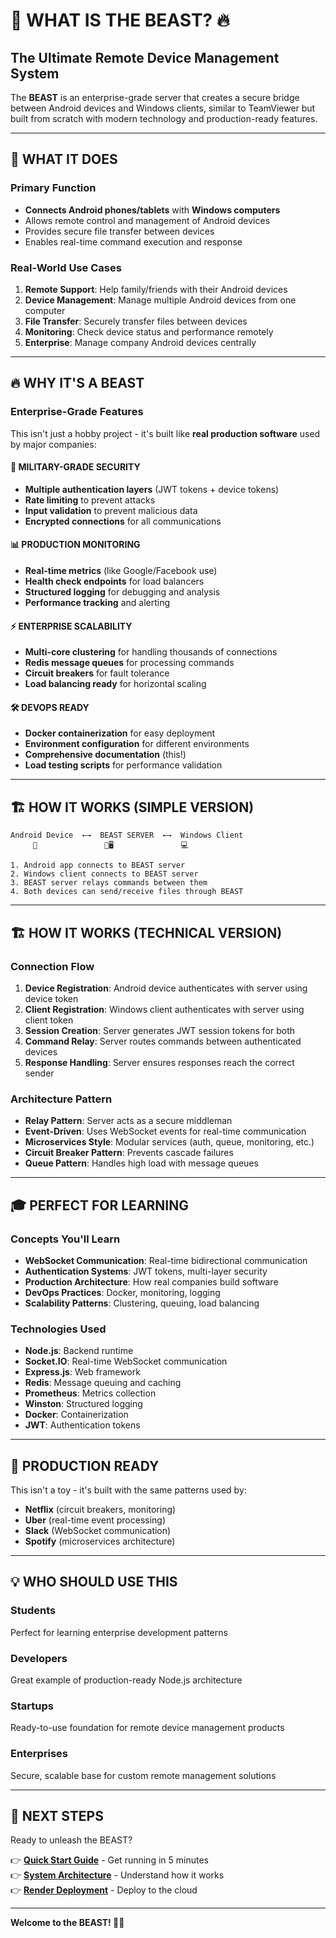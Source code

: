 # 🦁 WHAT IS THE BEAST? 🔥

## **The Ultimate Remote Device Management System**

The **BEAST** is an enterprise-grade server that creates a secure bridge between Android devices and Windows clients, similar to TeamViewer but built from scratch with modern technology and production-ready features.

---

## 🎯 **WHAT IT DOES**

### **Primary Function**
- **Connects Android phones/tablets** with **Windows computers**
- Allows remote control and management of Android devices
- Provides secure file transfer between devices
- Enables real-time command execution and response

### **Real-World Use Cases**
1. **Remote Support**: Help family/friends with their Android devices
2. **Device Management**: Manage multiple Android devices from one computer
3. **File Transfer**: Securely transfer files between devices
4. **Monitoring**: Check device status and performance remotely
5. **Enterprise**: Manage company Android devices centrally

---

## 🔥 **WHY IT'S A BEAST**

### **Enterprise-Grade Features**
This isn't just a hobby project - it's built like **real production software** used by major companies:

#### **🔐 MILITARY-GRADE SECURITY**
- **Multiple authentication layers** (JWT tokens + device tokens)
- **Rate limiting** to prevent attacks
- **Input validation** to prevent malicious data
- **Encrypted connections** for all communications

#### **📊 PRODUCTION MONITORING**
- **Real-time metrics** (like Google/Facebook use)
- **Health check endpoints** for load balancers
- **Structured logging** for debugging and analysis
- **Performance tracking** and alerting

#### **⚡ ENTERPRISE SCALABILITY**
- **Multi-core clustering** for handling thousands of connections
- **Redis message queues** for processing commands
- **Circuit breakers** for fault tolerance
- **Load balancing ready** for horizontal scaling

#### **🛠️ DEVOPS READY**
- **Docker containerization** for easy deployment
- **Environment configuration** for different environments
- **Comprehensive documentation** (this!)
- **Load testing scripts** for performance validation

---

## 🏗️ **HOW IT WORKS (SIMPLE VERSION)**

```
Android Device  ←→  BEAST SERVER  ←→  Windows Client
     📱               🦁🖥️               💻

1. Android app connects to BEAST server
2. Windows client connects to BEAST server  
3. BEAST server relays commands between them
4. Both devices can send/receive files through BEAST
```

---

## 🏗️ **HOW IT WORKS (TECHNICAL VERSION)**

### **Connection Flow**
1. **Device Registration**: Android device authenticates with server using device token
2. **Client Registration**: Windows client authenticates with server using client token
3. **Session Creation**: Server generates JWT session tokens for both
4. **Command Relay**: Server routes commands between authenticated devices
5. **Response Handling**: Server ensures responses reach the correct sender

### **Architecture Pattern**
- **Relay Pattern**: Server acts as a secure middleman
- **Event-Driven**: Uses WebSocket events for real-time communication
- **Microservices Style**: Modular services (auth, queue, monitoring, etc.)
- **Circuit Breaker Pattern**: Prevents cascade failures
- **Queue Pattern**: Handles high load with message queues

---

## 🎓 **PERFECT FOR LEARNING**

### **Concepts You'll Learn**
- **WebSocket Communication**: Real-time bidirectional communication
- **Authentication Systems**: JWT tokens, multi-layer security
- **Production Architecture**: How real companies build software
- **DevOps Practices**: Docker, monitoring, logging
- **Scalability Patterns**: Clustering, queuing, load balancing

### **Technologies Used**
- **Node.js**: Backend runtime
- **Socket.IO**: Real-time WebSocket communication
- **Express.js**: Web framework
- **Redis**: Message queuing and caching
- **Prometheus**: Metrics collection
- **Winston**: Structured logging
- **Docker**: Containerization
- **JWT**: Authentication tokens

---

## 🚀 **PRODUCTION READY**

This isn't a toy - it's built with the same patterns used by:
- **Netflix** (circuit breakers, monitoring)
- **Uber** (real-time event processing)
- **Slack** (WebSocket communication)
- **Spotify** (microservices architecture)

---

## 💡 **WHO SHOULD USE THIS**

### **Students** 
Perfect for learning enterprise development patterns

### **Developers**
Great example of production-ready Node.js architecture

### **Startups**
Ready-to-use foundation for remote device management products

### **Enterprises**
Secure, scalable base for custom remote management solutions

---

## 🎯 **NEXT STEPS**

Ready to unleash the BEAST? 

👉 **[Quick Start Guide](02-QUICK_START.md)** - Get running in 5 minutes  
👉 **[System Architecture](04-SYSTEM_ARCHITECTURE.md)** - Understand how it works  
👉 **[Render Deployment](11-RENDER_DEPLOYMENT.md)** - Deploy to the cloud

---

**Welcome to the BEAST! 🦁🔥**
